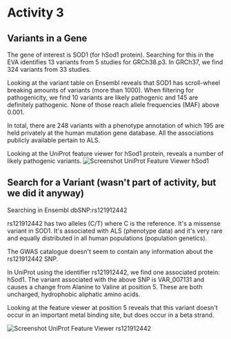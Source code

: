 # Activity 3

## Variants in a Gene

The gene of interest is SOD1 (for hSod1 protein).
Searching for this in the EVA identifies 13 variants from 5 studies for GRCh38.p3.
In GRCh37, we find 324 variants from 33 studies.

Looking at the variant table on Ensembl reveals that SOD1 has scroll-wheel breaking amounts of variants (more than 1000).
When filtering for pathogenicity, we find 10 variants are likely pathogenic and 145 are definitely pathogenic. None of those reach allele frequencies (MAF) above 0.001.

In total, there are 248 variants with a phenotype annotation of which 195 are held privately at the human mutation gene database. All the associations publicly available pertain to ALS.

Looking at the UniProt feature viewer for hSod1 protein, reveals a number of likely pathogenic variants.
![Screenshot UniProt Feature Viewer hSod1](Feature_View_HSOD_path.png)

## Search for a Variant (wasn't part of activity, but we did it anyway)

Searching in Ensembl
dbSNP:rs121912442

rs121912442 has two alleles (C/T) where C is the reference. It's a missense variant in SOD1. It's associated with ALS (phenotype data) and it's very rare and equally distributed in all human populations (population genetics).

The GWAS catalogue doesn't seem to contain any information about the rs121912442 SNP.

In UniProt using the identifier rs121912442, we find one associated protein: hSod1.
The variant associated with the above SNP is VAR_007131 and causes a change from Alanine to Valine at position 5. These are both uncharged, hydrophobic aliphatic amino acids.

Looking at the feature viewer at position 5 reveals that this variant doesn't occur in an important metal binding site, but does occur in a beta strand.

![Screenshot UniProt Feature Viewer rs121912442](SCS_A5V.png)
